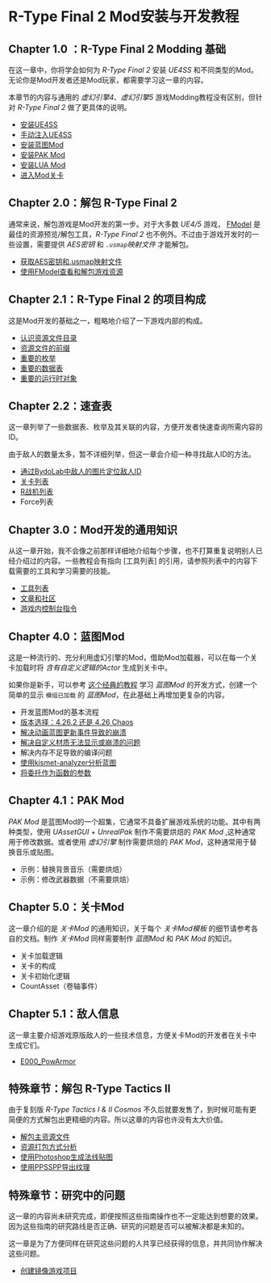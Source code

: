 # R-Type Final 2 Mod安装与开发教程

## Chapter 1.0 ：R-Type Final 2 Modding 基础

在这一章中，你将学会如何为 *R-Type Final 2* 安装 *UE4SS* 和不同类型的Mod。无论你是Mod开发者还是Mod玩家，都需要学习这一章的内容。

本章节的内容与通用的 *虚幻引擎4*、*虚幻引擎5* 游戏Modding教程没有区别，但针对 *R-Type Final 2* 做了更具体的说明。

- [安装UE4SS](Chapter1_TheBasics/zhs/安装UE4SS.md)
- [手动注入UE4SS](Chapter1_TheBasics/zhs/手动注入UE4SS.md)
- [安装蓝图Mod](Chapter1_TheBasics/zhs/安装蓝图Mod.md)
- [安装PAK Mod](Chapter1_TheBasics/zhs/安装PAKMod.md)
- [安装LUA Mod](Chapter1_TheBasics/zhs/安装LUAMod.md)
- [进入Mod关卡](Chapter1_TheBasics/zhs/进入Mod关卡.md)

## Chapter 2.0：解包 R-Type Final 2

通常来说，解包游戏是Mod开发的第一步。对于大多数 *UE4/5* 游戏， [FModel](https://github.com/iAmAsval/FModel/) 是最佳的资源预览/解包工具，*R-Type Final 2* 也不例外。不过由于游戏开发时的一些设置，需要提供 *AES密钥* 和 *`.usmap`映射文件* 才能解包。

- [获取AES密钥和.usmap映射文件](Chapter2_0_Unpack/zhs/获取AES密钥和usmap映射文件.md)
- [使用FModel查看和解包游戏资源](Chapter2_0_Unpack/zhs/使用FModel查看和解包游戏资源.md)

## Chapter 2.1：R-Type Final 2 的项目构成

这是Mod开发的基础之一，粗略地介绍了一下游戏内部的构成。

- [认识资源文件目录](Chapter2_1_ProjectStructure/zhs/认识资源文件目录.md)
- [资源文件的前缀](Chapter2_1_ProjectStructure/zhs/资源文件的前缀.md)
- [重要的枚举](Chapter2_1_ProjectStructure/zhs/重要的枚举.md)
- [重要的数据表](Chapter2_1_ProjectStructure/zhs/重要的数据表.md)
- [重要的运行时对象](Chapter2_1_ProjectStructure/zhs/重要的运行时对象.md)

## Chapter 2.2：速查表

这一章列举了一些数据表、枚举及其关联的内容，方便开发者快速查询所需内容的ID。

由于敌人的数量太多，暂不详细列举，但这一章会介绍一种寻找敌人ID的方法。

- [通过BydoLab中敌人的图片定位敌人ID](Chapter2_2_QuickReference/zhs/通过BydoLab中敌人的图片定位敌人ID.md)
- [关卡列表](Chapter2_2_QuickReference/zhs/关卡列表.md)
- [R战机列表](Chapter2_2_QuickReference/zhs/R战机列表.md)
- Force列表

## Chapter 3.0：Mod开发的通用知识

从这一章开始，我不会像之前那样详细地介绍每个步骤，也不打算重复说明别人已经介绍过的内容。一些教程会有指向 [工具列表] 的引用，请参照列表中的内容下载需要的工具和学习需要的技能。

- [工具列表](Chapter3_0_DeveBasics/zhs/工具列表.md)
- [文章和社区](Chapter3_0_DeveBasics/zhs/文章和社区.md)
- [游戏内控制台指令](Chapter3_0_DeveBasics/zhs/游戏内控制台指令.md)

## Chapter 4.0：蓝图Mod

这是一种流行的、充分利用虚幻引擎的Mod，借助Mod加载器，可以在每一个关卡加载时将 *含有自定义逻辑的Actor* 生成到关卡中。

如果你是新手，可以参考 [这个经典的教程](https://docs.ue4ss.com/dev/feature-overview/blueprint-modloader.html) 学习 *蓝图Mod* 的开发方式，创建一个简单的显示 `模组已加载` 的 *蓝图Mod*，在此基础上再增加更复杂的内容。
 
- 开发蓝图Mod的基本流程
- [版本选择：4.26.2 还是 4.26 Chaos](Chapter4_0_BPMod/zhs/UE4版本选择.md)
- [解决动画蓝图更新事件导致的崩溃](Chapter4_0_BPMod/zhs/解决动画蓝图更新事件导致的崩溃.md)
- [解决自定义材质无法显示或崩溃的问题](Chapter4_0_BPMod/zhs/解决自定义材质无法显示或崩溃的问题.md)
- 解决内存不足导致的编译问题
- [使用kismet-analyzer分析蓝图](Chapter4_0_BPMod/zhs/使用KismetAnalyzer分析蓝图.md)
- [将委托作为函数的参数](Chapter4_0_BPMod/zhs/将委托作为函数的参数.md)

## Chapter 4.1：PAK Mod

*PAK Mod* 是蓝图Mod的一个超集，它通常不具备扩展游戏系统的功能。其中有两种类型，使用 *UAssetGUI* + *UnrealPak* 制作不需要烘焙的 *PAK Mod* ,这种通常用于修改数据。或者使用 *虚幻引擎* 制作需要烘焙的 *PAK Mod*，这种通常用于替换音乐或贴图。

- 示例：替换背景音乐（需要烘焙）
- 示例：修改武器数据（不需要烘焙）

## Chapter 5.0：关卡Mod

这一章介绍的是 *关卡Mod* 的通用知识，关于每个 *关卡Mod模板* 的细节请参考各自的文档。制作 *关卡Mod* 同样需要制作 *蓝图Mod* 和 *PAK Mod* 的知识。

- 关卡加载逻辑
- 关卡的构成
- 关卡初始化逻辑
- CountAsset（卷轴事件）

## Chapter 5.1：敌人信息

这一章主要介绍游戏原版敌人的一些技术信息，方便关卡Mod的开发者在关卡中生成它们。

- [E000_PowArmor](Chapter5_1_EnemyData/zhs/E000_PowArmor.md)

## 特殊章节：解包 R-Type Tactics II

由于复刻版 *R-Type Tactics I & II Cosmos* 不久后就要发售了，到时候可能有更简便的方式解包出更精细的内容。所以这章的内容也许没有太大价值。

- [解包主资源文件](EX_UnpackRTT2/zhs/解包主资源文件.md)
- [资源打包方式分析](EX_UnpackRTT2/zhs/资源打包方式分析.md)
- [使用Photoshop生成法线贴图](EX_UnpackRTT2/zhs/使用Photoshop生成法线贴图.md)
- [使用PPSSPP导出纹理](EX_UnpackRTT2/zhs/使用PPSSPP导出纹理.md)

## 特殊章节：研究中的问题

这一章的内容尚未研究完成，即便按照这些指南操作也不一定能达到想要的效果。因为这些指南的研究路线是否正确、研究的问题是否可以被解决都是未知的。

这一章是为了方便同样在研究这些问题的人共享已经获得的信息，并共同协作解决这些问题。

- [创建镜像游戏项目](EX_UnderInvestigation/zhs/创建镜像游戏项目.md)